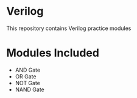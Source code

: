 # Verilog
This repository contains Verilog practice modules

# Modules Included 
- AND Gate
- OR Gate
- NOT Gate
- NAND Gate
